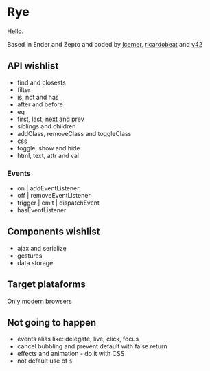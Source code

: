 Rye
===

Hello. 

Based in Ender and Zepto and coded by [jcemer](http://github.com/jcemer), [ricardobeat](http://github.com/ricardobeat) and [v42](http://github.com/v42)

API wishlist
------------

- find and closests
- filter
- is, not and has
- after and before
- eq
- first, last, next and prev
- siblings and children
- addClass, removeClass and toggleClass
- css
- toggle, show and hide
- html, text, attr and val

### Events
 
- on | addEventListener
- off | removeEventListener
- trigger | emit | dispatchEvent
- hasEventListener

Components wishlist
------------

- ajax and serialize
- gestures
- data storage

Target plataforms
------------
Only modern browsers

Not going to happen
------------

- events alias like: delegate, live, click, focus
- cancel bubbling and prevent default with false return
- effects and animation - do it with CSS
- not default use of `$`